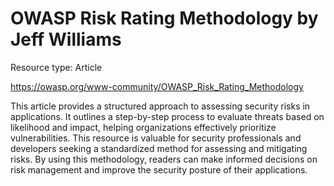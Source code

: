 # OWASP Risk Rating Methodology by Jeff Williams

Resource type: Article

https://owasp.org/www-community/OWASP_Risk_Rating_Methodology

This article provides a structured approach to assessing security risks in applications. It outlines a step-by-step process to evaluate threats based on likelihood and impact, helping organizations effectively prioritize vulnerabilities. This resource is valuable for security professionals and developers seeking a standardized method for assessing and mitigating risks. By using this methodology, readers can make informed decisions on risk management and improve the security posture of their applications.